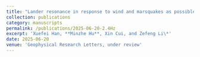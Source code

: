 ```yaml
---
title: "Lander resonance in response to wind and marsquakes as possible origin of InSight's 2.4 Hz seismic noise"
collection: publications
category: manuscripts
permalink: /publications/2025-06-20-2.4Hz
excerpt: 'Xuefei Han, **Minzhe Hu**, Xin Cui, and Zefeng Li\*'
date: 2025-06-20
venue: 'Geophysical Research Letters, under review'
---
```

